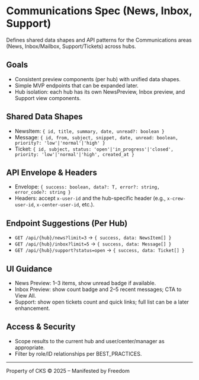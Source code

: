 # Communications Spec (News, Inbox, Support)

Defines shared data shapes and API patterns for the Communications areas (News, Inbox/Mailbox, Support/Tickets) across hubs.

## Goals
- Consistent preview components (per hub) with unified data shapes.
- Simple MVP endpoints that can be expanded later.
- Hub isolation: each hub has its own NewsPreview, Inbox preview, and Support view components.

## Shared Data Shapes
- NewsItem: `{ id, title, summary, date, unread?: boolean }`
- Message: `{ id, from, subject, snippet, date, unread: boolean, priority?: 'low'|'normal'|'high' }`
- Ticket: `{ id, subject, status: 'open'|'in_progress'|'closed', priority: 'low'|'normal'|'high', created_at }`

## API Envelope & Headers
- Envelope: `{ success: boolean, data?: T, error?: string, error_code?: string }`
- Headers: accept `x-user-id` and the hub-specific header (e.g., `x-crew-user-id`, `x-center-user-id`, etc.).

## Endpoint Suggestions (Per Hub)
- `GET /api/{hub}/news?limit=3` → `{ success, data: NewsItem[] }`
- `GET /api/{hub}/inbox?limit=5` → `{ success, data: Message[] }`
- `GET /api/{hub}/support?status=open` → `{ success, data: Ticket[] }`

## UI Guidance
- News Preview: 1–3 items, show unread badge if available.
- Inbox Preview: show count badge and 2–5 recent messages; CTA to View All.
- Support: show open tickets count and quick links; full list can be a later enhancement.

## Access & Security
- Scope results to the current hub and user/center/manager as appropriate.
- Filter by role/ID relationships per BEST_PRACTICES.

---

Property of CKS © 2025 – Manifested by Freedom

